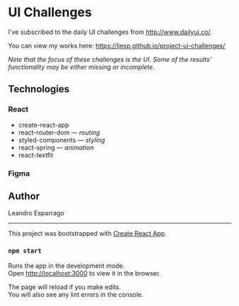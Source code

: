 # UI Challenges
I've subscribed to the daily UI challenges from http://www.dailyui.co/. 

You can view my works here: https://ljesp.github.io/project-ui-challenges/

*Note that the focus of these challenges is the UI. Some of the results' functionality may be either missing or incomplete.*

## Technologies
### React
  * create-react-app
  * react-router-dom — *routing*
  * styled-components — *styling*
  * react-spring — *animation*
  * react-textfit
  
### Figma

## Author
Leandro Esparrago

---

This project was bootstrapped with [Create React App](https://github.com/facebook/create-react-app).

### `npm start`

Runs the app in the development mode.<br>
Open [http://localhost:3000](http://localhost:3000) to view it in the browser.

The page will reload if you make edits.<br>
You will also see any lint errors in the console.
